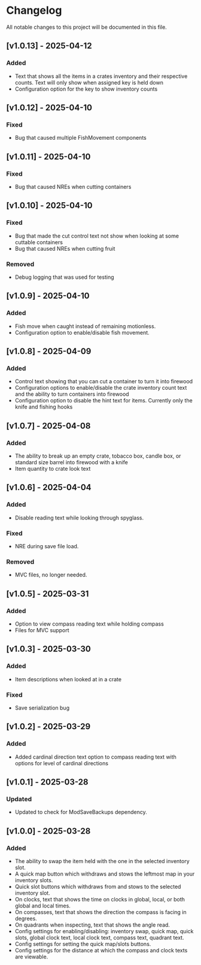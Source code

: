 # Changelog

All notable changes to this project will be documented in this file.

## [v1.0.13] - 2025-04-12

### Added
- Text that shows all the items in a crates inventory and their respective counts. Text will only show when assigned key is held down
- Configuration option for the key to show inventory counts

## [v1.0.12] - 2025-04-10

### Fixed
- Bug that caused multiple FishMovement components

## [v1.0.11] - 2025-04-10

### Fixed
- Bug that caused NREs when cutting containers

## [v1.0.10] - 2025-04-10

### Fixed
- Bug that made the cut control text not show when looking at some cuttable containers
- Bug that caused NREs when cutting fruit

### Removed
- Debug logging that was used for testing

## [v1.0.9] - 2025-04-10

### Added
- Fish move when caught instead of remaining motionless.
- Configuration option to enable/disable fish movement.

## [v1.0.8] - 2025-04-09

### Added
- Control text showing that you can cut a container to turn it into firewood
- Configuration options to enable/disable the crate inventory count text and the ability to turn containers into firewood
- Configuration option to disable the hint text for items. Currently only the knife and fishing hooks

## [v1.0.7] - 2025-04-08

### Added
- The ability to break up an empty crate, tobacco box, candle box, or standard size barrel into firewood with a knife
- Item quantity to crate look text

## [v1.0.6] - 2025-04-04

### Added
- Disable reading text while looking through spyglass.

### Fixed
- NRE during save file load.

### Removed
- MVC files, no longer needed.

## [v1.0.5] - 2025-03-31

### Added
- Option to view compass reading text while holding compass
- Files for MVC support

## [v1.0.3] - 2025-03-30

### Added
- Item descriptions when looked at in a crate

### Fixed
- Save serialization bug

## [v1.0.2] - 2025-03-29

### Added
- Added cardinal direction text option to compass reading text with options for level of cardinal directions

## [v1.0.1] - 2025-03-28

### Updated
- Updated to check for ModSaveBackups dependency.

## [v1.0.0] - 2025-03-28

### Added
- The ability to swap the item held with the one in the selected inventory slot.
- A quick map button which withdraws and stows the leftmost map in your inventory slots.
- Quick slot buttons which withdraws from and stows to the selected inventory slot.
- On clocks, text that shows the time on clocks in global, local, or both global and local times.
- On compasses, text that shows the direction the compass is facing in degrees.
- On quadrants when inspecting, text that shows the angle read.
- Config settings for enabling/disabling: inventory swap, quick map, quick slots, global clock text, local clock text, compass text, quadrant text.
- Config settings for setting the quick map/slots buttons.
- Config settings for the distance at which the compass and clock texts are viewable.
